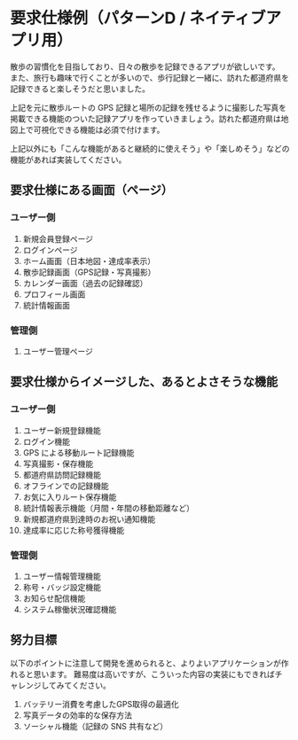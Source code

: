 # 要求仕様例（パターンD / ネイティブアプリ用）

散歩の習慣化を目指しており、日々の散歩を記録できるアプリが欲しいです。
また、旅行も趣味で行くことが多いので、歩行記録と一緒に、訪れた都道府県を記録できると楽しそうだと思いました。

上記を元に散歩ルートの GPS 記録と場所の記録を残せるように撮影した写真を掲載できる機能のついた記録アプリを作っていきましょう。訪れた都道府県は地図上で可視化できる機能は必須で付けます。

上記以外にも「こんな機能があると継続的に使えそう」や「楽しめそう」などの機能があれば実装してください。

## 要求仕様にある画面（ページ）

### ユーザー側
1. 新規会員登録ページ
2. ログインページ
3. ホーム画面（日本地図・達成率表示）
4. 散歩記録画面（GPS記録・写真撮影）
5. カレンダー画面（過去の記録確認）
6. プロフィール画面
7. 統計情報画面

### 管理側
1. ユーザー管理ページ

## 要求仕様からイメージした、あるとよさそうな機能

### ユーザー側
1. ユーザー新規登録機能
2. ログイン機能
3. GPS による移動ルート記録機能
4. 写真撮影・保存機能
5. 都道府県訪問記録機能
6. オフラインでの記録機能
7. お気に入りルート保存機能
8. 統計情報表示機能（月間・年間の移動距離など）
9. 新規都道府県到達時のお祝い通知機能
10. 達成率に応じた称号獲得機能

### 管理側
1. ユーザー情報管理機能
2. 称号・バッジ設定機能
3. お知らせ配信機能
4. システム稼働状況確認機能

## 努力目標
以下のポイントに注意して開発を進められると、よりよいアプリケーションが作れると思います。
難易度は高いですが、こういった内容の実装にもできればチャレンジしてみてください。

1. バッテリー消費を考慮したGPS取得の最適化
2. 写真データの効率的な保存方法
3. ソーシャル機能（記録の SNS 共有など）
